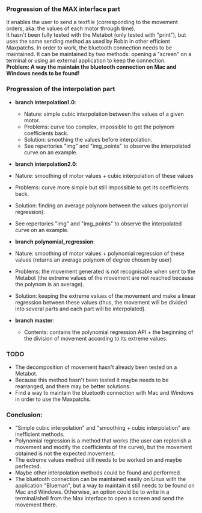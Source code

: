 ### Progression of the MAX interface part

It enables the user to send a textfile (corresponding to the movement orders, aka: the values of each motor through time).  
It hasn't been fully tested with the Metabot (only tested with "print"), but uses the same sending method as used by Robin in other efficient Maxpatchs. In order to work, the bluetooth connection needs to be maintained. It can be maintained by two methods: opening a "screen" on a terminal or using an external application to keep the connection.  
__Problem: A way the maintain the bluetooth connection on Mac and Windows needs to be found!__ 


### Progression of the interpolation part

* __branch interpolation1.0__:
  * Nature: simple cubic interpolation between the values of a given motor.
  * Problems: curve too complex, impossible to get the polynom coefficients back.
  * Solution: smoothing the values before interpolation.
  * See repertories "img" and "img_points" to observe the interpolated curve on an example.


* __branch interpolation2.0__:
 * Nature: smoothing of motor values + cubic interpolation of these values
 * Problems: curve more simple but still impossible to get its coefficients back.
 * Solution: finding an average polynom between the values (polynomial regression).
 * See repertories "img" and "img_points" to observe the interpolated curve on an example.


* __branch polynomial_regression__:
 * Nature: smoothing of motor values + polynomial regression of these values (returns an average polynom of degree chosen by user)
 * Problems: the movement generated is not recognisable when sent to the Metabot (the extreme values of the movement are not reached because the polynom is an average).
 * Solution: keeping the extreme values of the movement and make a linear regression between these values (thus, the movement will be divided into several parts and each part will be interpolated).


* __branch master__:
  * Contents: contains the polynomial regression API + the beginning of the division of movement according to its extreme values.


### TODO

* The decomposition of movement hasn't already been tested on a Metabot.
* Because this method hasn't been tested it maybe needs to be rearranged, and there may be better solutions.
* Find a way to maintain the bluetooth connection with Mac and Windows in order to use the Maxpatchs.


### Conclusion:

* "Simple cubic interpolation" and "smoothing + cubic interpolation" are inefficient methods.
* Polynomial regression is a method that works (the user can replenish a movement and modify the coefficients of the curve), but the movement obtained is not the expected movement.
* The extreme values method still needs to be worked on and maybe perfected.
* Maybe other interpolation methods could be found and performed.
* The bluetooth connection can be maintained easily on Linux with the application "Blueman", but a way to maintain it still needs to be found on Mac and Windows. Otherwise, an option could be to write in a terminal/shell from the Max interface to open a screen and send the movement there.